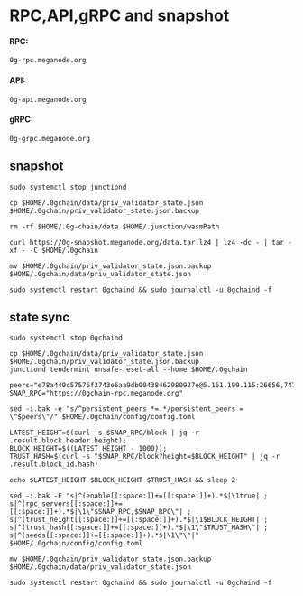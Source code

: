 # RPC,API,gRPC and snapshot

#### RPC: 
```0g-rpc.meganode.org```
#### API: 
```0g-api.meganode.org```
#### gRPC: 
```0g-grpc.meganode.org```

## snapshot
```
sudo systemctl stop junctiond

cp $HOME/.0gchain/data/priv_validator_state.json $HOME/.0gchain/priv_validator_state.json.backup

rm -rf $HOME/.0g-chain/data $HOME/.junction/wasmPath

curl https://0g-snapshot.meganode.org/data.tar.lz4 | lz4 -dc - | tar -xf - -C $HOME/.0gchain

mv $HOME/.0gchain/priv_validator_state.json.backup $HOME/.0gchain/data/priv_validator_state.json

sudo systemctl restart 0gchaind && sudo journalctl -u 0gchaind -f
```

## state sync

```
sudo systemctl stop 0gchaind

cp $HOME/.0gchain/data/priv_validator_state.json $HOME/.0gchain/priv_validator_state.json.backup
junctiond tendermint unsafe-reset-all --home $HOME/.0gchain

peers="e78a440c57576f3743e6aa9db00438462980927e@5.161.199.115:26656,747b20b00224128bb3a3022cfa557fa105a8e41d@84.247.140.127:43456,f786dcc80601ddd33ba98c609795083ba418d740@158.220.119.11:43456,0b1159b05e940a611b275fe0006070439e5b6e69@[2a03:cfc0:8000:13::b910:277f]:13756,c8f6b1a795a6d9cd2ec39faf277163a9711fc81b@38.242.194.19:43456,552d2a5c3d9889444f123d740a20237c89711109@109.199.96.143:43456,cc27f4e54a78b950adaf46e5413f92f5d53d2212@209.126.86.186:43456,f5b69a02abeb3340ccd266f049ed6aabc7c0ea88@94.72.114.150:43456,db38d672f66df4de01b26e1fa97e1632fbfb1bdf@173.249.57.190:26656,d9a5e20668955bdd5c2fc28cffd6f06e23794638@[2a01:4f8:10a:3a51::2]:43456"  
SNAP_RPC="https://0gchain-rpc.meganode.org"

sed -i.bak -e "s/^persistent_peers *=.*/persistent_peers = \"$peers\"/" $HOME/.0gchain/config/config.toml 

LATEST_HEIGHT=$(curl -s $SNAP_RPC/block | jq -r .result.block.header.height);
BLOCK_HEIGHT=$((LATEST_HEIGHT - 1000));
TRUST_HASH=$(curl -s "$SNAP_RPC/block?height=$BLOCK_HEIGHT" | jq -r .result.block_id.hash) 

echo $LATEST_HEIGHT $BLOCK_HEIGHT $TRUST_HASH && sleep 2

sed -i.bak -E "s|^(enable[[:space:]]+=[[:space:]]+).*$|\1true| ;
s|^(rpc_servers[[:space:]]+=[[:space:]]+).*$|\1\"$SNAP_RPC,$SNAP_RPC\"| ;
s|^(trust_height[[:space:]]+=[[:space:]]+).*$|\1$BLOCK_HEIGHT| ;
s|^(trust_hash[[:space:]]+=[[:space:]]+).*$|\1\"$TRUST_HASH\"| ;
s|^(seeds[[:space:]]+=[[:space:]]+).*$|\1\"\"|" $HOME/.0gchain/config/config.toml

mv $HOME/.0gchain/priv_validator_state.json.backup $HOME/.0gchain/data/priv_validator_state.json

sudo systemctl restart 0gchaind && sudo journalctl -u 0gchaind -f
```




